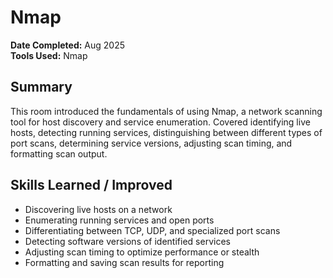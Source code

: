# Nmap

**Date Completed:** Aug 2025   
**Tools Used:** Nmap

## Summary
This room introduced the fundamentals of using Nmap, a network scanning tool for host discovery and service enumeration. Covered identifying live hosts, detecting running services, distinguishing between different types of port scans, determining service versions, adjusting scan timing, and formatting scan output.

## Skills Learned / Improved
- Discovering live hosts on a network
- Enumerating running services and open ports
- Differentiating between TCP, UDP, and specialized port scans
- Detecting software versions of identified services
- Adjusting scan timing to optimize performance or stealth
- Formatting and saving scan results for reporting
